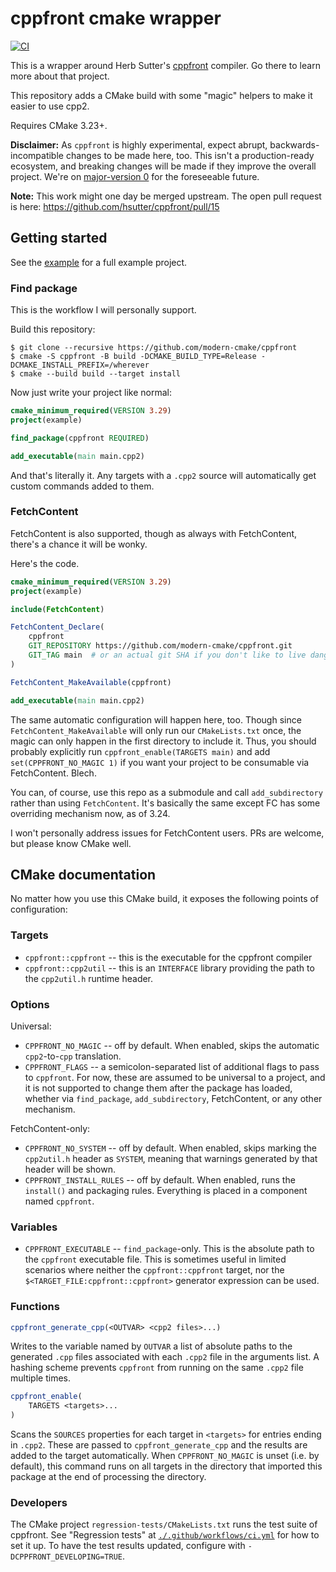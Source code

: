 # cppfront cmake wrapper

[![CI](https://github.com/modern-cmake/cppfront/actions/workflows/ci.yml/badge.svg)](https://github.com/modern-cmake/cppfront/actions/workflows/ci.yml)

This is a wrapper around Herb Sutter's [cppfront](https://github.com/hsutter/cppfront)
compiler. Go there to learn more about that project.

This repository adds a CMake build with some "magic" helpers to make it easier to use cpp2.

Requires CMake 3.23+.

**Disclaimer:** As `cppfront` is highly experimental, expect abrupt, backwards-incompatible changes to be made here,
too. This isn't a production-ready ecosystem, and breaking changes will be made if they improve the overall project.
We're on [major-version 0](https://semver.org/#spec-item-4) for the foreseeable future.

**Note:** This work might one day be merged upstream. The open pull request is
here: https://github.com/hsutter/cppfront/pull/15

## Getting started

See the [example](/example) for a full example project.

### Find package

This is the workflow I will personally support.

Build this repository:

```
$ git clone --recursive https://github.com/modern-cmake/cppfront
$ cmake -S cppfront -B build -DCMAKE_BUILD_TYPE=Release -DCMAKE_INSTALL_PREFIX=/wherever
$ cmake --build build --target install
```

Now just write your project like normal:

```cmake
cmake_minimum_required(VERSION 3.29)
project(example)

find_package(cppfront REQUIRED)

add_executable(main main.cpp2)
```

And that's literally it. Any targets with a `.cpp2` source will automatically
get custom commands added to them.

### FetchContent

FetchContent is also supported, though as always with FetchContent, there's a
chance it will be wonky.

Here's the code.

```cmake
cmake_minimum_required(VERSION 3.29)
project(example)

include(FetchContent)

FetchContent_Declare(
    cppfront
    GIT_REPOSITORY https://github.com/modern-cmake/cppfront.git
    GIT_TAG main  # or an actual git SHA if you don't like to live dangerously
)

FetchContent_MakeAvailable(cppfront)

add_executable(main main.cpp2)
```

The same automatic configuration will happen here, too. Though since
`FetchContent_MakeAvailable` will only run our `CMakeLists.txt` once, the magic
can only happen in the first directory to include it. Thus, you should probably
explicitly run `cppfront_enable(TARGETS main)` and add `set(CPPFRONT_NO_MAGIC 1)`
if you want your project to be consumable via FetchContent. Blech.

You can, of course, use this repo as a submodule and call `add_subdirectory`
rather than using `FetchContent`. It's basically the same except FC has some
overriding mechanism now, as of 3.24.

I won't personally address issues for FetchContent users. PRs are welcome, but
please know CMake well.

## CMake documentation

No matter how you use this CMake build, it exposes the following points of configuration:

### Targets

* `cppfront::cppfront` -- this is the executable for the cppfront compiler
* `cppfront::cpp2util` -- this is an `INTERFACE` library providing the path to the `cpp2util.h` runtime header.

### Options

Universal:

* `CPPFRONT_NO_MAGIC` -- off by default. When enabled, skips the automatic `cpp2`-to-`cpp` translation.
* `CPPFRONT_FLAGS` -- a semicolon-separated list of additional flags to pass to `cppfront`. For now, these are assumed
  to be universal to a project, and it is not supported to change them after the package has loaded, whether
  via `find_package`, `add_subdirectory`, FetchContent, or any other mechanism.

FetchContent-only:

* `CPPFRONT_NO_SYSTEM` -- off by default. When enabled, skips marking the `cpp2util.h` header as `SYSTEM`, meaning that
  warnings generated by that header will be shown.
* `CPPFRONT_INSTALL_RULES` -- off by default. When enabled, runs the `install()` and packaging rules. Everything is
  placed in a component named `cppfront`.

### Variables

* `CPPFRONT_EXECUTABLE` -- `find_package`-only. This is the absolute path to the `cppfront` executable file. This is
  sometimes useful in limited scenarios where neither the `cppfront::cppfront` target, nor
  the `$<TARGET_FILE:cppfront::cppfront>` generator expression can be used.

### Functions

```cmake
cppfront_generate_cpp(<OUTVAR> <cpp2 files>...)
```

Writes to the variable named by `OUTVAR` a list of absolute paths to the generated `.cpp` files associated with
each `.cpp2` file in the arguments list. A hashing scheme prevents `cppfront` from running on the same `.cpp2` file
multiple times.

```cmake
cppfront_enable(
    TARGETS <targets>...
)
```

Scans the `SOURCES` properties for each target in `<targets>` for entries ending in `.cpp2`. These are passed
to `cppfront_generate_cpp` and the results are added to the target automatically. When `CPPFRONT_NO_MAGIC` is
unset (i.e. by default), this command runs on all targets in the directory that imported this package at the end of
processing the directory.

### Developers

The CMake project `regression-tests/CMakeLists.txt` runs the test suite of cppfront.
See "Regression tests" at [`./.github/workflows/ci.yml`](./.github/workflows/ci.yml) for how to set it up.
To have the test results updated, configure with `-DCPPFRONT_DEVELOPING=TRUE`.
